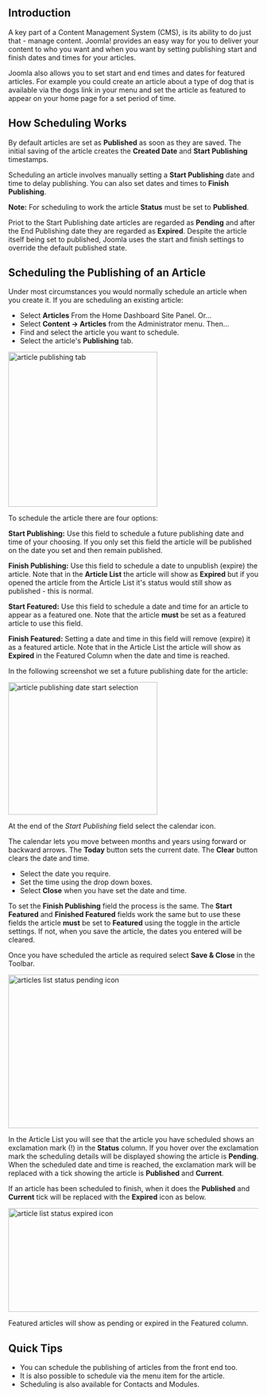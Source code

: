 <!-- Filename: J4.x:Scheduling_the_publication_of_an_article / Display title: Scheduling Publication -->

## Introduction

A key part of a Content Management System (CMS), is its ability to do
just that - manage content. Joomla! provides an easy way for you to
deliver your content to who you want and when you want by setting
publishing start and finish dates and times for your articles.

Joomla also allows you to set start and end times and dates for featured
articles. For example you could create an article about a type of dog that is
available via the dogs link in your menu and set the article as featured
to appear on your home page for a set period of time.

## How Scheduling Works

By default articles are set as **Published** as soon as they are saved.
The initial saving of the article creates the **Created Date** and
**Start Publishing** timestamps.

Scheduling an article involves manually setting a **Start Publishing**
date and time to delay publishing. You can also set dates and times to
**Finish Publishing**.

**Note:** For scheduling to work the article **Status** must be set to
**Published**.

Priot to the Start Publishing date articles are regarded as **Pending** and
after the End Publishing date they are regarded as **Expired**. Despite the
article itself being set to published, Joomla uses the start and finish
settings to override the default published state.

## Scheduling the Publishing of an Article

Under most circumstances you would normally schedule an article when you
create it. If you are scheduling an existing article:

- Select **Articles** From the Home Dashboard Site Panel. Or...
- Select **Content → Articles** from the Administrator menu. Then...
- Find and select the article you want to schedule.
- Select the article's **Publishing** tab.

<img
src="https://docs.joomla.org/images/thumb/2/24/J4x_article_scheduling_tab-en.png/300px-J4x_article_scheduling_tab-en.png"
class="thumbborder" decoding="async"
srcset="https://docs.joomla.org/images/thumb/2/24/J4x_article_scheduling_tab-en.png/450px-J4x_article_scheduling_tab-en.png 1.5x, https://docs.joomla.org/images/2/24/J4x_article_scheduling_tab-en.png 2x"
data-file-width="500" data-file-height="520" width="300" height="312"
alt="article publishing tab" />

To schedule the article there are four options:

**Start Publishing:** Use this field to schedule a future publishing
date and time of your choosing. If you only set this field the article
will be published on the date you set and then remain published.

**Finish Publishing:** Use this field to schedule a date to unpublish
(expire) the article. Note that in the **Article List** the article will
show as **Expired** but if you opened the article from the Article List
it's status would still show as published - this is normal.

**Start Featured:** Use this field to schedule a date and time for an
article to appear as a featured one. Note that the article **must** be
set as a featured article to use this field.

**Finish Featured:** Setting a date and time in this field will remove
(expire) it as a featured article. Note that in the Article List the
article will show as **Expired** in the Featured Column when the date
and time is reached.

In the following screenshot we set a future publishing date for the
article:

<img
src="https://docs.joomla.org/images/thumb/4/4f/J4x_article_scheduling_start-en.png/300px-J4x_article_scheduling_start-en.png"
class="thumbborder" decoding="async"
srcset="https://docs.joomla.org/images/thumb/4/4f/J4x_article_scheduling_start-en.png/450px-J4x_article_scheduling_start-en.png 1.5x, https://docs.joomla.org/images/4/4f/J4x_article_scheduling_start-en.png 2x"
data-file-width="500" data-file-height="445" width="300" height="267"
alt="article publishing date start selection" />

At the end of the *Start Publishing* field select the calendar icon.

The calendar lets you move between months and years using forward or
backward arrows. The **Today** button sets the current date. The **Clear**
button clears the date and time.

* Select the date you require.
* Set the time using the drop down boxes.
* Select **Close** when you have set the date and time.

To set the **Finish Publishing** field the process is the same. The
**Start Featured** and **Finished Featured** fields work the same
but to use these fields the article **must** be set to **Featured**
using the toggle in the article settings. If not, when you save
the article, the dates you entered will be cleared.

Once you have scheduled the article as required select **Save & Close** in
the Toolbar.

<img
src="https://docs.joomla.org/images/thumb/b/be/J4x_article_scheduled-en.png/800px-J4x_article_scheduled-en.png"
class="thumbborder" decoding="async"
srcset="https://docs.joomla.org/images/b/be/J4x_article_scheduled-en.png 1.5x"
data-file-width="1000" data-file-height="386" width="800" height="309"
alt="articles list status pending icon" />

In the Article List you will see that the article you have scheduled
shows an exclamation mark (!) in the **Status** column. If you hover
over the exclamation mark the scheduling details will be displayed
showing the article is **Pending**. When the scheduled date and time is
reached, the exclamation mark will be replaced with a tick showing the
article is **Published** and **Current**.

If an article has been scheduled to finish, when it does the
**Published** and **Current** tick will be replaced with the
**Expired** icon as below.

<img
src="https://docs.joomla.org/images/thumb/5/57/J4x_article_expired-en.png/800px-J4x_article_expired-en.png"
class="thumbborder" decoding="async"
srcset="https://docs.joomla.org/images/5/57/J4x_article_expired-en.png 1.5x"
data-file-width="1000" data-file-height="261" width="800" height="209"
alt="article list status expired icon" />

Featured articles will show as pending or expired in the Featured
column.

## Quick Tips

- You can schedule the publishing of articles from the front end too.
- It is also possible to schedule via the menu item for the article.
- Scheduling is also available for Contacts and Modules.
